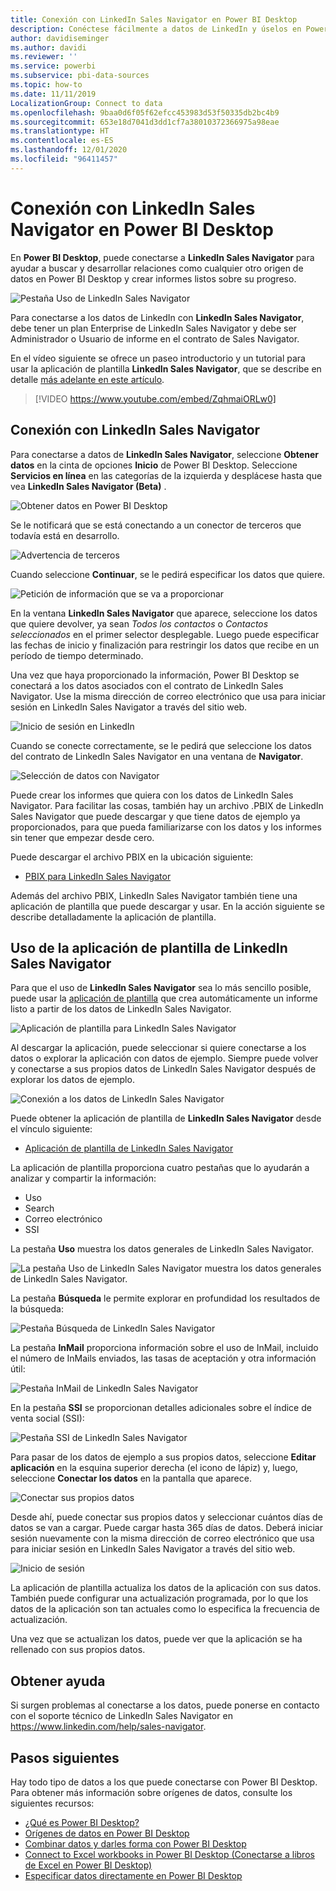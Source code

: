 ```yaml
---
title: Conexión con LinkedIn Sales Navigator en Power BI Desktop
description: Conéctese fácilmente a datos de LinkedIn y úselos en Power BI Desktop
author: davidiseminger
ms.author: davidi
ms.reviewer: ''
ms.service: powerbi
ms.subservice: pbi-data-sources
ms.topic: how-to
ms.date: 11/11/2019
LocalizationGroup: Connect to data
ms.openlocfilehash: 9baa0d6f05f62efcc453983d53f50335db2bc4b9
ms.sourcegitcommit: 653e18d7041d3dd1cf7a38010372366975a98eae
ms.translationtype: HT
ms.contentlocale: es-ES
ms.lasthandoff: 12/01/2020
ms.locfileid: "96411457"
---
```

# <a name="connect-to-linkedin-sales-navigator-in-power-bi-desktop"></a>Conexión con LinkedIn Sales Navigator en Power BI Desktop

En **Power BI Desktop**, puede conectarse a **LinkedIn Sales Navigator** para ayudar a buscar y desarrollar relaciones como cualquier otro origen de datos en Power BI Desktop y crear informes listos sobre su progreso.

![Pestaña Uso de LinkedIn Sales Navigator](media/desktop-connect-linkedin-sales-navigator/linkedin-sales-navigator-01.png)


Para conectarse a los datos de LinkedIn con **LinkedIn Sales Navigator**, debe tener un plan Enterprise de LinkedIn Sales Navigator y debe ser Administrador o Usuario de informe en el contrato de Sales Navigator.

En el vídeo siguiente se ofrece un paseo introductorio y un tutorial para usar la aplicación de plantilla **LinkedIn Sales Navigator**, que se describe en detalle [más adelante en este artículo](#using-the-linkedin-sales-navigator-template-app). 

> [!VIDEO https://www.youtube.com/embed/ZqhmaiORLw0]

## <a name="connect-to-linkedin-sales-navigator"></a>Conexión con LinkedIn Sales Navigator

Para conectarse a datos de **LinkedIn Sales Navigator**, seleccione **Obtener datos** en la cinta de opciones **Inicio** de Power BI Desktop. Seleccione **Servicios en línea** en las categorías de la izquierda y desplácese hasta que vea **LinkedIn Sales Navigator (Beta)** .

![Obtener datos en Power BI Desktop](media/desktop-connect-linkedin-sales-navigator/linkedin-sales-navigator-02.png)

Se le notificará que se está conectando a un conector de terceros que todavía está en desarrollo. 

![Advertencia de terceros](media/desktop-connect-linkedin-sales-navigator/linkedin-sales-navigator-03.png)

Cuando seleccione **Continuar**, se le pedirá especificar los datos que quiere.

![Petición de información que se va a proporcionar](media/desktop-connect-linkedin-sales-navigator/linkedin-sales-navigator-04.png)


En la ventana **LinkedIn Sales Navigator** que aparece, seleccione los datos que quiere devolver, ya sean *Todos los contactos* o *Contactos seleccionados* en el primer selector desplegable. Luego puede especificar las fechas de inicio y finalización para restringir los datos que recibe en un período de tiempo determinado.

Una vez que haya proporcionado la información, Power BI Desktop se conectará a los datos asociados con el contrato de LinkedIn Sales Navigator. Use la misma dirección de correo electrónico que usa para iniciar sesión en LinkedIn Sales Navigator a través del sitio web. 

![Inicio de sesión en LinkedIn](media/desktop-connect-linkedin-sales-navigator/linkedin-sales-navigator-05.png)

Cuando se conecte correctamente, se le pedirá que seleccione los datos del contrato de LinkedIn Sales Navigator en una ventana de **Navigator**.

![Selección de datos con Navigator](media/desktop-connect-linkedin-sales-navigator/linkedin-sales-navigator-09.png)

Puede crear los informes que quiera con los datos de LinkedIn Sales Navigator. Para facilitar las cosas, también hay un archivo .PBIX de LinkedIn Sales Navigator que puede descargar y que tiene datos de ejemplo ya proporcionados, para que pueda familiarizarse con los datos y los informes sin tener que empezar desde cero.

Puede descargar el archivo PBIX en la ubicación siguiente:
* [PBIX para LinkedIn Sales Navigator](service-template-apps-samples.md)

Además del archivo PBIX, LinkedIn Sales Navigator también tiene una aplicación de plantilla que puede descargar y usar. En la acción siguiente se describe detalladamente la aplicación de plantilla.


## <a name="using-the-linkedin-sales-navigator-template-app"></a>Uso de la aplicación de plantilla de LinkedIn Sales Navigator

Para que el uso de **LinkedIn Sales Navigator** sea lo más sencillo posible, puede usar la [aplicación de plantilla](service-template-apps-overview.md) que crea automáticamente un informe listo a partir de los datos de LinkedIn Sales Navigator.

![Aplicación de plantilla para LinkedIn Sales Navigator](media/desktop-connect-linkedin-sales-navigator/linkedin-sales-navigator-10.png)

Al descargar la aplicación, puede seleccionar si quiere conectarse a los datos o explorar la aplicación con datos de ejemplo. Siempre puede volver y conectarse a sus propios datos de LinkedIn Sales Navigator después de explorar los datos de ejemplo. 

![Conexión a los datos de LinkedIn Sales Navigator](media/desktop-connect-linkedin-sales-navigator/linkedin-sales-navigator-11.png)



Puede obtener la aplicación de plantilla de **LinkedIn Sales Navigator** desde el vínculo siguiente:
* [Aplicación de plantilla de LinkedIn Sales Navigator](https://appsource.microsoft.com/en-us/product/power-bi/pbi-contentpacks.linkedin_navigator)

La aplicación de plantilla proporciona cuatro pestañas que lo ayudarán a analizar y compartir la información:

* Uso
* Search
* Correo electrónico
* SSI

La pestaña **Uso** muestra los datos generales de LinkedIn Sales Navigator.

![La pestaña Uso de LinkedIn Sales Navigator muestra los datos generales de LinkedIn Sales Navigator.](media/desktop-connect-linkedin-sales-navigator/linkedin-sales-navigator-12.png)

La pestaña **Búsqueda** le permite explorar en profundidad los resultados de la búsqueda:

![Pestaña Búsqueda de LinkedIn Sales Navigator](media/desktop-connect-linkedin-sales-navigator/linkedin-sales-navigator-13.png)

La pestaña **InMail** proporciona información sobre el uso de InMail, incluido el número de InMails enviados, las tasas de aceptación y otra información útil:

![Pestaña InMail de LinkedIn Sales Navigator](media/desktop-connect-linkedin-sales-navigator/linkedin-sales-navigator-14.png)

En la pestaña **SSI** se proporcionan detalles adicionales sobre el índice de venta social (SSI):

![Pestaña SSI de LinkedIn Sales Navigator](media/desktop-connect-linkedin-sales-navigator/linkedin-sales-navigator-15.png)

Para pasar de los datos de ejemplo a sus propios datos, seleccione **Editar aplicación** en la esquina superior derecha (el icono de lápiz) y, luego, seleccione **Conectar los datos** en la pantalla que aparece.

![Conectar sus propios datos](media/desktop-connect-linkedin-sales-navigator/linkedin-sales-navigator-16.png)

Desde ahí, puede conectar sus propios datos y seleccionar cuántos días de datos se van a cargar. Puede cargar hasta 365 días de datos. Deberá iniciar sesión nuevamente con la misma dirección de correo electrónico que usa para iniciar sesión en LinkedIn Sales Navigator a través del sitio web. 

![Inicio de sesión](media/desktop-connect-linkedin-sales-navigator/linkedin-sales-navigator-17.png)

La aplicación de plantilla actualiza los datos de la aplicación con sus datos. También puede configurar una actualización programada, por lo que los datos de la aplicación son tan actuales como lo especifica la frecuencia de actualización. 

Una vez que se actualizan los datos, puede ver que la aplicación se ha rellenado con sus propios datos.

## <a name="getting-help"></a>Obtener ayuda

Si surgen problemas al conectarse a los datos, puede ponerse en contacto con el soporte técnico de LinkedIn Sales Navigator en https://www.linkedin.com/help/sales-navigator. 

## <a name="next-steps"></a>Pasos siguientes
Hay todo tipo de datos a los que puede conectarse con Power BI Desktop. Para obtener más información sobre orígenes de datos, consulte los siguientes recursos:

* [¿Qué es Power BI Desktop?](../fundamentals/desktop-what-is-desktop.md)
* [Orígenes de datos en Power BI Desktop](desktop-data-sources.md)
* [Combinar datos y darles forma con Power BI Desktop](desktop-shape-and-combine-data.md)
* [Connect to Excel workbooks in Power BI Desktop (Conectarse a libros de Excel en Power BI Desktop)](desktop-connect-excel.md)   
* [Especificar datos directamente en Power BI Desktop](desktop-enter-data-directly-into-desktop.md)   

